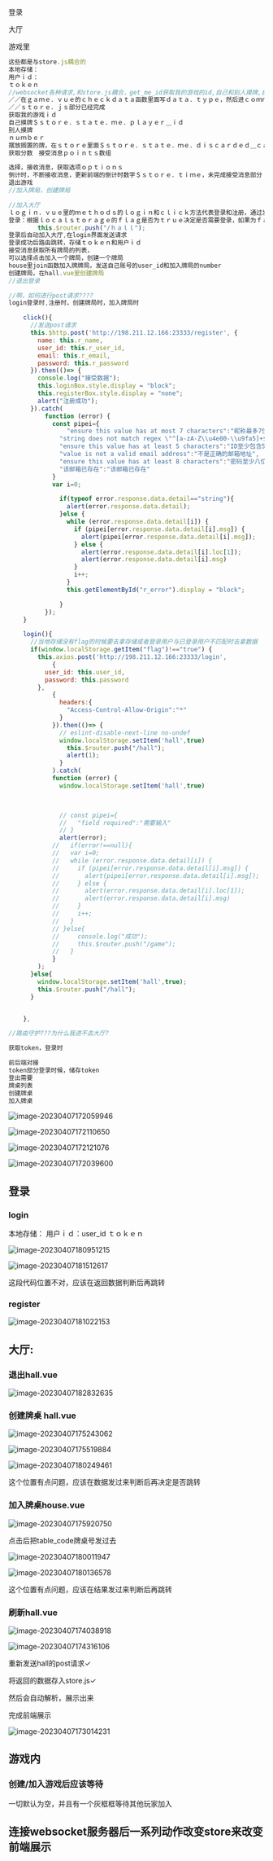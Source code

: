 登录

大厅

游戏里



```js
这些都是与store.js耦合的
本地存储：
用户ｉｄ：
ｔｏｋｅｎ
//websocket各种请求,和store.js耦合，get_me_id获取我的游戏的id,自己和别人摸牌,自己选择一个选择，获取分数，倒计时，退出
／／在ｇａｍｅ．ｖｕｅ的ｃｈｅｃｋｄａｔａ函数里面写ｄａｔａ．ｔｙｐｅ，然后进ｃｏｍｍｉｔ，
／／ｓｔｏｒｅ．ｊｓ部分已经完成
获取我的游戏ｉｄ
自己摸牌＄ｓｔｏｒｅ．ｓｔａｔｅ．ｍｅ．ｐｌａｙｅｒ＿ｉｄ
别人摸牌
ｎｕｍｂｅｒ
摆放搁置的牌，在ｓｔｏｒｅ里面＄ｓｔｏｒｅ．ｓｔａｔｅ．ｍｅ．ｄｉｓｃａｒｄｅｄ＿ｃａｒｄ
获取分数　接受消息ｐｏｉｎｔｓ数组

选择，接收消息，获取选项ｏｐｔｉｏｎｓ
倒计时，不断接收消息，更新前端的倒计时数字＄ｓｔｏｒｅ．ｔｉｍｅ，未完成接受消息部分
退出游戏
//加入牌局，创建牌局

//加入大厅
ｌｏｇｉｎ．ｖｕｅ里的ｍｅｔｈｏｄｓ的ｌｏｇｉｎ和ｃｌｉｃｋ方法代表登录和注册，通过发送ｐｏｓｔ请求进行注册和登录，同源策略？
登录：根据ｌｏｃａｌｓｔｏｒａｇｅ的ｆｌａｇ是否为ｔｒｕｅ决定是否需要登录，如果为ｆａｌｓｅ，就进行一次Ｐｏｓｔ请求，如果为ｔｒｕｅ就直接
        this.$router.push("/ｈａｌｌ");
登录后自动加入大厅,在login界面发送请求
登录成功后路由跳转，存储ｔｏｋｅｎ和用户ｉｄ
接受消息获取所有牌局的列表，
可以选择点击加入一个牌局，创建一个牌局
house里join函数加入牌牌局，发送自己账号的user_id和加入牌局的number
创建牌局，在hall.vue里创建牌局
//退出登录

```

```c++
//啊，如何进行post请求????
login登录时,注册时，创建牌局时，加入牌局时
```



```js
    click(){
      //发送post请求
      this.$http.post('http://198.211.12.166:23333/register', {
        name: this.r_name,
        user_id: this.r_user_id,
        email: this.r_email,
        password: this.r_password
      }).then(()=> {
        console.log("接受数据");
        this.loginBox.style.display = "block";
        this.registerBox.style.display = "none";
        alert("注册成功");
      }).catch(
          function (error) {
            const pipei={
                "ensure this value has at most 7 characters":"昵称最多7位",
              "string does not match regex \"^[a-zA-Z\\u4e00-\\u9fa5]+$\"":"请输入昵称",
              "ensure this value has at least 5 characters":"ID至少包含5个字符",
              "value is not a valid email address":"不是正确的邮箱地址",
              "ensure this value has at least 8 characters":"密码至少八位",
              "该邮箱已存在":"该邮箱已存在"
            }
            var i=0;

              if(typeof error.response.data.detail=="string"){
                alert(error.response.data.detail);
              }else {
                while (error.response.data.detail[i]) {
                  if (pipei[error.response.data.detail[i].msg]) {
                    alert(pipei[error.response.data.detail[i].msg]);
                  } else {
                    alert(error.response.data.detail[i].loc[1]);
                    alert(error.response.data.detail[i].msg)
                  }
                  i++;
                }
                this.getElementById("r_error").display = "block";

              }
          });
    }
```

```js
    login(){
      //当地存储没有flag的时候要去拿存储或者登录用户与已登录用户不匹配时去拿数据
      if(window.localStorage.getItem("flag")!=="true") {
        this.axios.post('http://198.211.12.166:23333/login',
            {
          user_id: this.user_id,
          password: this.password
        },
            {
              headers:{
                "Access-Control-Allow-Origin":"*"
              }
            }).then(()=> {
              // eslint-disable-next-line no-undef
              window.localStorage.setItem('hall',true)
                this.$router.push("/hall");
                alert(1);
              }
            ).catch(
            function (error) {
              window.localStorage.setItem('hall',true)
              


              // const pipei={
              //   "field required":"需要输入"
              // }
              alert(error);
            //   if(error!==null){
            //   var i=0;
            //   while (error.response.data.detail[i]) {
            //     if (pipei[error.response.data.detail[i].msg]) {
            //       alert(pipei[error.response.data.detail[i].msg]);
            //     } else {
            //       alert(error.response.data.detail[i].loc[1]);
            //       alert(error.response.data.detail[i].msg)
            //     }
            //     i++;
            //   }
            // }else{
            //     console.log("成功");
            //     this.$router.push("/game");
            //   }
            }
        );
      }else{
        window.localStorage.setItem('hall',true);
        this.$router.push("/hall");
      }


    },
```

```js
//路由守护???为什么我进不去大厅?
```

```js
获取token，登录时
```



```js
前后端对接
token部分登录时候，储存token
登出需要
牌桌列表
创建牌桌
加入牌桌
```

![image-20230407172059946](D:\AppData\Typora\typora-user-images\image-20230407172059946.png)

![image-20230407172110650](D:\AppData\Typora\typora-user-images\image-20230407172110650.png)

![image-20230407172121076](D:\AppData\Typora\typora-user-images\image-20230407172121076.png)

![image-20230407172039600](D:\AppData\Typora\typora-user-images\image-20230407172039600.png)

## 登录

### login

本地存储：
用户ｉｄ：user_id
ｔｏｋｅｎ

![image-20230407180951215](D:\AppData\Typora\typora-user-images\image-20230407180951215.png)

![image-20230407181512617](D:\AppData\Typora\typora-user-images\image-20230407181512617.png)

这段代码位置不对，应该在返回数据判断后再跳转

### register

![image-20230407181022153](D:\AppData\Typora\typora-user-images\image-20230407181022153.png)

## 大厅:

### 退出hall.vue

![image-20230407182832635](D:\AppData\Typora\typora-user-images\image-20230407182832635.png)

### 创建牌桌 hall.vue

![image-20230407175243062](D:\AppData\Typora\typora-user-images\image-20230407175243062.png)

![image-20230407175519884](D:\AppData\Typora\typora-user-images\image-20230407175519884.png)

![image-20230407180249461](D:\AppData\Typora\typora-user-images\image-20230407180249461.png)

这个位置有点问题，应该在数据发过来判断后再决定是否跳转

### 加入牌桌house.vue

![image-20230407175920750](D:\AppData\Typora\typora-user-images\image-20230407175920750.png)

点击后把table_code牌桌号发过去

![image-20230407180011947](D:\AppData\Typora\typora-user-images\image-20230407180011947.png)

![image-20230407180136578](D:\AppData\Typora\typora-user-images\image-20230407180136578.png)

这个位置有点问题，应该在结果发过来判断后再跳转

### 刷新hall.vue

![image-20230407174038918](D:\AppData\Typora\typora-user-images\image-20230407174038918.png)

![image-20230407174316106](D:\AppData\Typora\typora-user-images\image-20230407174316106.png)

重新发送hall的post请求✓

将返回的数据存入store.js✓

然后会自动解析，展示出来



完成前端展示

![image-20230407173014231](D:\AppData\Typora\typora-user-images\image-20230407173014231.png)





## 游戏内

### 创建/加入游戏后应该等待

一切默认为空，并且有一个灰框框等待其他玩家加入

## 连接websocket服务器后一系列动作改变store来改变前端展示



